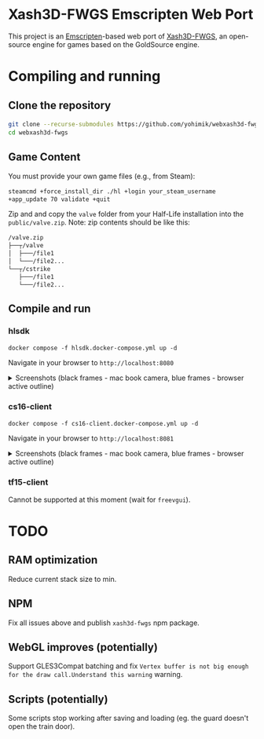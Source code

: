 # Xash3D-FWGS Emscripten Web Port

This project is an [Emscripten](https://emscripten.org/)-based web port of [Xash3D-FWGS](https://github.com/FWGS/xash3d-fwgs), an open-source engine for games based on the GoldSource engine.

# Compiling and running 

## Clone the repository

```bash
git clone --recurse-submodules https://github.com/yohimik/webxash3d-fwgs.git
cd webxash3d-fwgs
```

## Game Content

You must provide your own game files (e.g., from Steam):
```shell
steamcmd +force_install_dir ./hl +login your_steam_username +app_update 70 validate +quit
```

Zip and and copy the `valve` folder from your Half-Life installation into the `public/valve.zip`.
Note: zip contents should be like this:
```shell
/valve.zip
├──┬/valve                  
│  ├───/file1           
│  └───/file2...  
└──┬/cstrike                  
   ├───/file1           
   └───/file2...  
```


## Compile and run

### hlsdk

```shell
docker compose -f hlsdk.docker-compose.yml up -d
```

Navigate in your browser to `http://localhost:8080`

<details>
  <summary>Screenshots (black frames - mac book camera, blue frames - browser active outline)</summary>

![hlsdk screenshot 0](./screenshots/hlsdk0.png)
![hlsdk screenshot 1](./screenshots/hlsdk1.png)
![hlsdk screenshot 2](./screenshots/hlsdk2.png)
![hlsdk screenshot 3](./screenshots/hlsdk3.png)
![hlsdk screenshot 4](./screenshots/hlsdk4.png)

</details>

### cs16-client

```shell
docker compose -f cs16-client.docker-compose.yml up -d
```

Navigate in your browser to `http://localhost:8081`

<details>
  <summary>Screenshots (black frames - mac book camera, blue frames - browser active outline)</summary>

![cs16-client screenshot 0](./screenshots/cs16-client0.png)
![cs16-client screenshot 1](./screenshots/cs16-client1.png)
![cs16-client screenshot 2](./screenshots/cs16-client2.png)
![cs16-client screenshot 3](./screenshots/cs16-client3.png)

</details>

### tf15-client

Cannot be supported at this moment (wait for `freevgui`).

# TODO

## RAM optimization

Reduce current stack size to min.

## NPM

Fix all issues above and publish `xash3d-fwgs` npm package.

## WebGL improves (potentially)

Support GLES3Compat batching and fix `Vertex buffer is not big enough for the draw call.Understand this warning` warning.

## Scripts (potentially)

Some scripts stop working after saving and loading (eg. the guard doesn't open the train door).
